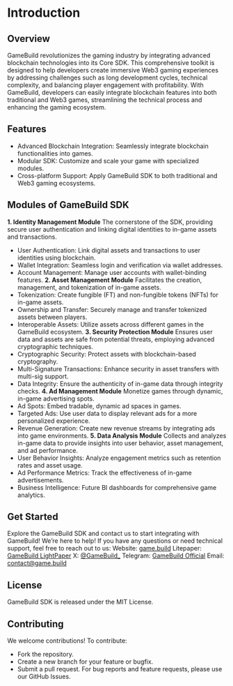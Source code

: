 <!--

**Here are some ideas to get you started:**

🙋‍♀️ A short introduction - what is your organization all about?
🌈 Contribution guidelines - how can the community get involved?
👩‍💻 Useful resources - where can the community find your docs? Is there anything else the community should know?
🍿 Fun facts - what does your team eat for breakfast?
🧙 Remember, you can do mighty things with the power of [Markdown](https://docs.github.com/github/writing-on-github/getting-started-with-writing-and-formatting-on-github/basic-writing-and-formatting-syntax)
-->
# Introduction
## Overview
GameBuild revolutionizes the gaming industry by integrating advanced blockchain technologies into its Core SDK. This comprehensive toolkit is designed to help developers create immersive Web3 gaming experiences by addressing challenges such as long development cycles, technical complexity, and balancing player engagement with profitability.
With GameBuild, developers can easily integrate blockchain features into both traditional and Web3 games, streamlining the technical process and enhancing the gaming ecosystem.

## Features
- Advanced Blockchain Integration: Seamlessly integrate blockchain functionalities into games.
- Modular SDK: Customize and scale your game with specialized modules.
- Cross-platform Support: Apply GameBuild SDK to both traditional and Web3 gaming ecosystems.

## Modules of GameBuild SDK
**1. Identity Management Module**
The cornerstone of the SDK, providing secure user authentication and linking digital identities to in-game assets and transactions.
- User Authentication: Link digital assets and transactions to user identities using blockchain.
- Wallet Integration: Seamless login and verification via wallet addresses.
- Account Management: Manage user accounts with wallet-binding features.
**2. Asset Management Module**
Facilitates the creation, management, and tokenization of in-game assets.
- Tokenization: Create fungible (FT) and non-fungible tokens (NFTs) for in-game assets.
- Ownership and Transfer: Securely manage and transfer tokenized assets between players.
- Interoperable Assets: Utilize assets across different games in the GameBuild ecosystem.
**3. Security Protection Module**
Ensures user data and assets are safe from potential threats, employing advanced cryptographic techniques.
- Cryptographic Security: Protect assets with blockchain-based cryptography.
- Multi-Signature Transactions: Enhance security in asset transfers with multi-sig support.
- Data Integrity: Ensure the authenticity of in-game data through integrity checks.
**4. Ad Management Module**
Monetize games through dynamic, in-game advertising spots.
- Ad Spots: Embed tradable, dynamic ad spaces in games.
- Targeted Ads: Use user data to display relevant ads for a more personalized experience.
- Revenue Generation: Create new revenue streams by integrating ads into game environments.
**5. Data Analysis Module**
Collects and analyzes in-game data to provide insights into user behavior, asset management, and ad performance.
- User Behavior Insights: Analyze engagement metrics such as retention rates and asset usage.
- Ad Performance Metrics: Track the effectiveness of in-game advertisements.
- Business Intelligence: Future BI dashboards for comprehensive game analytics.

## Get Started
Explore the GameBuild SDK and contact us to start integrating with GameBuild! We’re here to help! If you have any questions or need technical support, feel free to reach out to us:
Website: [game.build](https://game.build/)
Litepaper: [GameBuild LightPaper](https://github.com/GameBuildOffical/docs/blob/main/GameBuildLightPaper.pdf)
X: [@GameBuild_](https://x.com/GameBuild_ )
Telegram: [GameBuild Official](https://t.me/gamebuildofficial)
Email: contact@game.build
## License
GameBuild SDK is released under the MIT License.
## Contributing
We welcome contributions! To contribute:
- Fork the repository.
- Create a new branch for your feature or bugfix.
- Submit a pull request.
For bug reports and feature requests, please use our GitHub Issues.



